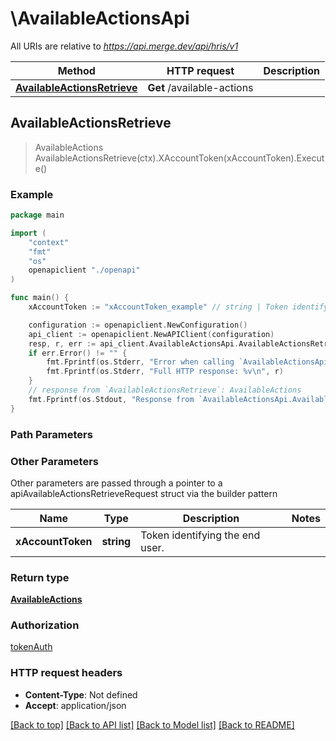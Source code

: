 # \AvailableActionsApi

All URIs are relative to *https://api.merge.dev/api/hris/v1*

Method | HTTP request | Description
------------- | ------------- | -------------
[**AvailableActionsRetrieve**](AvailableActionsApi.md#AvailableActionsRetrieve) | **Get** /available-actions | 



## AvailableActionsRetrieve

> AvailableActions AvailableActionsRetrieve(ctx).XAccountToken(xAccountToken).Execute()





### Example

```go
package main

import (
    "context"
    "fmt"
    "os"
    openapiclient "./openapi"
)

func main() {
    xAccountToken := "xAccountToken_example" // string | Token identifying the end user.

    configuration := openapiclient.NewConfiguration()
    api_client := openapiclient.NewAPIClient(configuration)
    resp, r, err := api_client.AvailableActionsApi.AvailableActionsRetrieve(context.Background()).XAccountToken(xAccountToken).Execute()
    if err.Error() != "" {
        fmt.Fprintf(os.Stderr, "Error when calling `AvailableActionsApi.AvailableActionsRetrieve``: %v\n", err)
        fmt.Fprintf(os.Stderr, "Full HTTP response: %v\n", r)
    }
    // response from `AvailableActionsRetrieve`: AvailableActions
    fmt.Fprintf(os.Stdout, "Response from `AvailableActionsApi.AvailableActionsRetrieve`: %v\n", resp)
}
```

### Path Parameters



### Other Parameters

Other parameters are passed through a pointer to a apiAvailableActionsRetrieveRequest struct via the builder pattern


Name | Type | Description  | Notes
------------- | ------------- | ------------- | -------------
 **xAccountToken** | **string** | Token identifying the end user. | 

### Return type

[**AvailableActions**](AvailableActions.md)

### Authorization

[tokenAuth](../README.md#tokenAuth)

### HTTP request headers

- **Content-Type**: Not defined
- **Accept**: application/json

[[Back to top]](#) [[Back to API list]](../README.md#documentation-for-api-endpoints)
[[Back to Model list]](../README.md#documentation-for-models)
[[Back to README]](../README.md)

